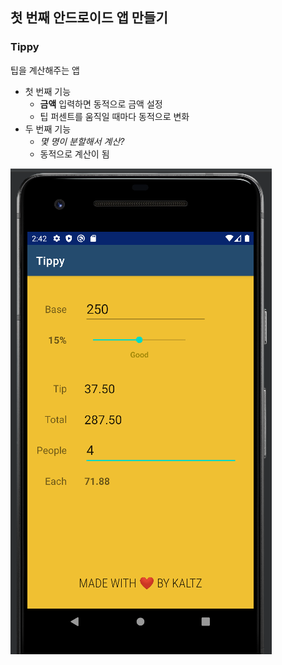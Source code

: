 ## 첫 번째 안드로이드 앱 만들기

### Tippy
팁을 계산해주는 앱
- 첫 번째 기능
   - **금액** 입력하면 동적으로 금액 설정
   - 팁 퍼센트를 움직일 때마다 동적으로 변화
- 두 번째 기능
  - *몇 명이 분할해서 계산?*
  - 동적으로 계산이 됨

![이미지 연습](./images/android_tippy1.png)

